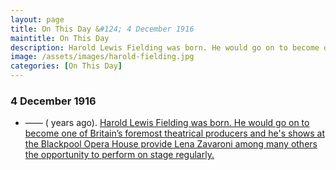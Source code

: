 ```yaml
---
layout: page
title: On This Day &#124; 4 December 1916
maintitle: On This Day
description: Harold Lewis Fielding was born. He would go on to become one of Britain’s foremost theatrical producers and he's shows at the Blackpool Opera House provide Lena Zavaroni among many others the opportunity to perform on stage regularly.
image: /assets/images/harold-fielding.jpg
categories: [On This Day]
---
```


### 4 December 1916
* —— (<span id="age1"></span> years ago). [Harold Lewis Fielding was born. He would go on to become one of Britain’s foremost theatrical producers and he's shows at the Blackpool Opera House provide Lena Zavaroni among many others the opportunity to perform on stage regularly.](/biography/harold-fielding)

<!-- Script for calculating number of years ago -->
<script>
var dob = '19161204';
var year = Number(dob.substr(0, 4));
var month = Number(dob.substr(4, 2)) - 1;
var day = Number(dob.substr(6, 2));
var today = new Date();
var age1 = today.getFullYear() - year;
if (today.getMonth() < month || (today.getMonth() == month && today.getDate() < day)) {
age1--;
}
document.getElementById("age1").innerHTML=age1;
</script>

